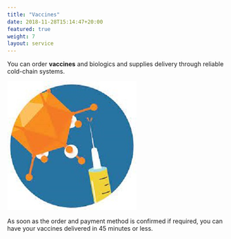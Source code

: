 ```yaml
---
title: "Vaccines"
date: 2018-11-28T15:14:47+20:00
featured: true
weight: 7
layout: service
---
```


You can order **vaccines** and biologics and supplies delivery through reliable cold-chain systems.

![Vaccine Supply](/images/illustrations/vaccine.jpg)

As soon as the order and payment method is confirmed if required, you can have your vaccines delivered in 45 minutes or less. 




